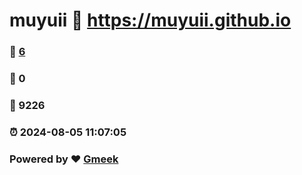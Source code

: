 # muyuii :link: https://muyuii.github.io 
### :page_facing_up: [6](https://muyuii.github.io/tag.html) 
### :speech_balloon: 0 
### :hibiscus: 9226 
### :alarm_clock: 2024-08-05 11:07:05 
### Powered by :heart: [Gmeek](https://github.com/Meekdai/Gmeek)
